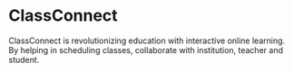 # ClassConnect
ClassConnect is revolutionizing education with interactive online learning. By helping in scheduling classes, collaborate with institution, teacher and student.
